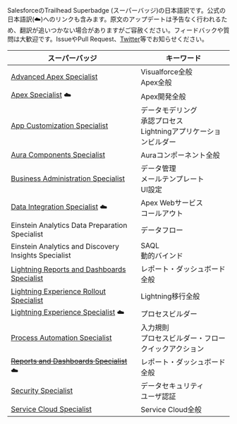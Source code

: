 SalesforceのTrailhead Superbadge (スーパーバッジ)の日本語訳です。公式の日本語訳(☁️)へのリンクも含みます。原文のアップデートは予告なく行われるため、翻訳が追いつかない場合がありますがご容赦ください。フィードバックや質問は大歓迎です。IssueやPull Request、[Twitter](https://www.twitter.com/shunkosa)等でお知らせください。

| スーパーバッジ | キーワード |
|-|-|
| [Advanced Apex Specialist](src/advanced-apex-specialist/advanced-apex-specialist.md)  | Visualforce全般<br>Apex全般
| [Apex Specialist](https://developer.salesforce.com/jpblogs/2018/05/apex_specialist_superbadge/) ☁️ | Apex開発全般
| [App Customization Specialist](src/app-customization-specialist/app-customization-specialist.md) | データモデリング<br>承認プロセス<br>Lightningアプリケーションビルダー
| [Aura Components Specialist](src/aura-components-specialist/aura-components-specialist.md) | Auraコンポーネント全般 |
| [Business Administration Specialist](src/business-administration-specialist/business-administration-specialist.md) | データ管理<br>メールテンプレート<br>UI設定
| [Data Integration Specialist](https://developer.salesforce.com/jpblogs/2018/06/data_integration_superbadge/) ☁️ | Apex Webサービス<br>コールアウト
| Einstein Analytics Data Preparation Specialist | データフロー
| Einstein Analytics and Discovery Insights Specialist | SAQL<br>動的バインド
| [Lightning Reports and Dashboards Specialist](src/lex-reports-dashboards-specialist/lex-reports-dashboards-specialist.md) | レポート・ダッシュボード全般
| [Lightning Experience Rollout Specialist](src/lex-rollout-specialist/lex-rollout-specialist.md) | Lightning移行全般
| [Lightning Experience Specialist](https://developer.salesforce.com/jpblogs/2018/10/lex_specialist_superbadge/) ☁️ | プロセスビルダー
| [Process Automation Specialist](src/process-automation-specialist/process-automation-specialist.md) | 入力規則<br>プロセスビルダー・フロー<br>クイックアクション
| ~~[Reports and Dashboards Specialist](https://developer.salesforce.com/jpblogs/2018/04/reports_and_dashboards_superbadge/)~~ ☁️ | レポート・ダッシュボード全般
| [Security Specialist](src/security-specialist/security-specialist.md) | データセキュリティ<br>ユーザ認証
| [Service Cloud Specialist](src/service-cloud-admin-specialist/service-cloud-admin-specialist.md) | Service Cloud全般